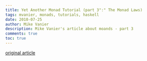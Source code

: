 ```yaml
---
title: Yet Another Monad Tutorial (part 3":" The Monad Laws)
tags: mvanier, monads, tutorials, haskell
date: 2010-07-25
author: Mike Vanier
description: Mike Vanier's article about moands - part 3
comments: true
toc: true
---
```

[original article](http://mvanier.livejournal.com/4586.html)
